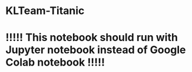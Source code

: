 # KLTeam-Titanic

# !!!!! This notebook should run with Jupyter notebook instead of Google Colab notebook !!!!!

